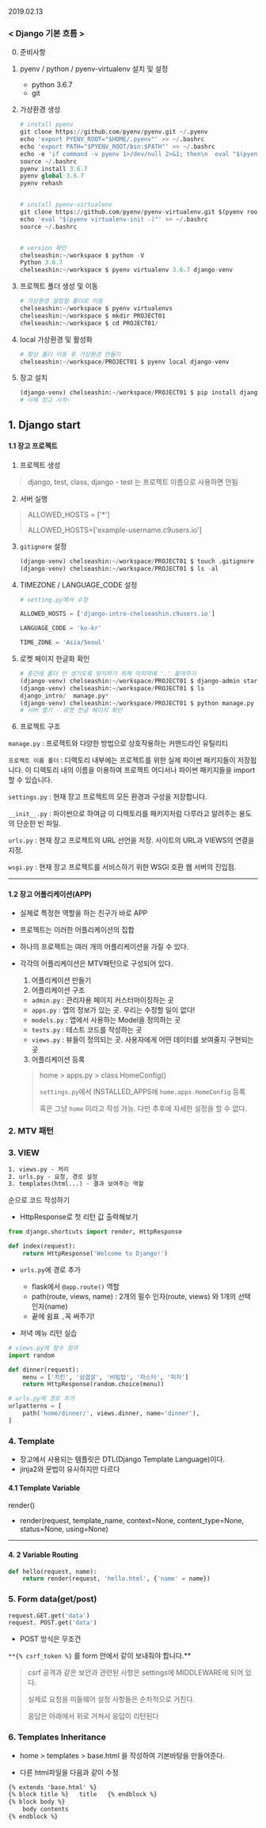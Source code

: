 2019.02.13

### < Django 기본 흐름  >



0. 준비사항

1. pyenv / python / pyenv-virtualenv 설치 및 설정

   * python 3.6.7
   * git 

2. 가상환경 생성

   ```python
   # install pyenv
   git clone https://github.com/pyenv/pyenv.git ~/.pyenv
   echo 'export PYENV_ROOT="$HOME/.pyenv"' >> ~/.bashrc
   echo 'export PATH="$PYENV_ROOT/bin:$PATH"' >> ~/.bashrc
   echo -e 'if command -v pyenv 1>/dev/null 2>&1; then\n  eval "$(pyenv init -)"\nfi' >> ~/.bashrc
   source ~/.bashrc
   pyenv install 3.6.7
   pyenv global 3.6.7
   pyenv rehash
   
   
   # install pyenv-virtualenv
   git clone https://github.com/pyenv/pyenv-virtualenv.git $(pyenv root)/plugins/pyenv-virtualenv
   echo 'eval "$(pyenv virtualenv-init -)"' >> ~/.bashrc
   source ~/.bashrc
   
   
   # version 확인
   chelseashin:~/workspace $ python -V
   Python 3.6.7
   chelseashin:~/workspace $ pyenv virtualenv 3.6.7 django-venv
   
   ```


3. 프로젝트 폴더 생성 및 이동

   ```python
   # 가상환경 설정할 폴더로 이동
   chelseashin:~/workspace $ pyenv virtualenvs
   chelseashin:~/workspace $ mkdir PROJECT01
   chelseashin:~/workspace $ cd PROJECT01/
   ```

4. local 가상환경 및 활성화

   ```python
   # 항상 폴더 이동 후 가상환경 만들기
   chelseashin:~/workspace/PROJECT01 $ pyenv local django-venv
   ```

5. 장고 설치

   ```python
   (django-venv) chelseashin:~/workspace/PROJECT01 $ pip install django
   # 이제 장고 시작~
   ```





## 1. Django start

#### 1.1 장고 프로젝트 

1. 프로젝트 생성

> django, test, class, django - test 는 프로젝트 이름으로 사용하면 안됨



2. 서버 실행

> ALLOWED_HOSTS = ['*']
>
> ALLOWED_HOSTS=['example-username.c9users.io']



3. `gitignore` 설정

   ```python
   (django-venv) chelseashin:~/workspace/PROJECT01 $ touch .gitignore
   (django-venv) chelseashin:~/workspace/PROJECT01 $ ls -al
   ```

4. TIMEZONE / LANGUAGE_CODE 설정

   ```python
   # setting.py에서 수정
   
   ALLOWED_HOSTS = ['django-intro-chelseashin.c9users.io']
   
   LANGUAGE_CODE = 'ko-kr'
   
   TIME_ZONE = 'Asia/Seoul'
   ```

5. 로켓 페이지 한글화 확인

   ```python
   # 중간에 폴더 안 생기도록 방지하기 위해 마지막에 '.' 붙여주기
   (django-venv) chelseashin:~/workspace/PROJECT01 $ django-admin startproject django_intro .
   (django-venv) chelseashin:~/workspace/PROJECT01 $ ls
   django_intro/  manage.py*
   (django-venv) chelseashin:~/workspace/PROJECT01 $ python manage.py runserver $IP:$PORT
   # 서버 열기 - 로켓 한글 페이지 확인
   ```

6. 프로젝트 구조

`manage.py` : 프로젝트와 다양한 방법으로 상호작용하는 커맨드라인 유틸리티

`프로젝트 이름 폴더` : 디렉토리 내부에는 프로젝트를 위한 실제 파이썬 패키지들이 저장됩니다. 이 디렉토리 내의 이름을 이용하여 프로젝트 어디서나 파이썬 패키지들을 import할 수 있습니다. 

`settings.py` : 현재 장고 프로젝트의 모든 환경과 구성을 저장합니다.

`__init__.py` : 파이썬으로 하여금 이 디렉토리를 패키지처럼 다루라고 알려주는 용도의 단순한 빈 파일.

`urls.py` : 현재 장고 프로젝트의 URL 선언을 저장. 사이트의  URL과 VIEWS의 연결을 지정.

`wsgi.py` : 현재 장고 프로젝트를 서비스하기 위한 WSGI 호환 웹 서버의 진입점.

-------



#### 1.2 장고 어플리케이션(APP)

* 실제로 특정한 역할을 하는 친구가 바로 APP

* 프로젝트는 이러한 어플리케이션의 집합

* 하나의 프로젝트는 여러 개의 어플리케이션을 가질 수 있다.

* 각각의 어플리케이션은 MTV패턴으로 구성되어 있다.

  1. 어플리케이션 만들기
  2. 어플리케이션 구조

  * `admin.py` : 관리자용 페이지 커스터마이징하는 곳
  * `apps.py` : 앱의 정보가 있는 곳. 우리는 수정할 일이 없다!
  * `models.py` : 앱에서 사용하는 Model을 정의하는 곳
  * `tests.py` : 테스트 코드를 작성하는 곳
  * `views.py` : 뷰들이 정의되는 곳. 사용자에게 어떤 데이터를 보여줄지 구현되는 곳

  3. 어플리케이션 등록

  > home > apps.py > class HomeConfig()
  >
  > `settings.py`에서 INSTALLED_APPS에 `home.apps.HomeConfig` 등록
  >
  > 혹은 그냥 `home` 이라고 작성 가능. 다만 추후에 자세한 설정을 할 수 없다. 



### 2. MTV 패턴



### 3. VIEW

```html
1. views.py - 처리
2. urls.py - 요청, 경로 설정
3. templates(html...) - 결과 보여주는 역할 
```

 순으로 코드 작성하기



* HttpResponse로 첫 리턴 값 출력해보기

```python
from django.shortcuts import render, HttpResponse

def index(request):
    return HttpResponse('Welcome to Django!')
```



* `urls.py`에 경로 추가

  * flask에서 `@app.route()` 역할
  * path(route, views, name)  : 2개의 필수 인자(route, views) 와 1개의 선택 인자(name)
  * 끝에 쉼표 `,`꼭 써주기!

* 저녁 메뉴 리턴 실습

```python
# views.py에 함수 정의
import random

def dinner(request):
    menu = ['치킨', '삼겹살', '비빔밥', '파스타', '피자']
    return HttpResponse(random.choice(menu))

# urls.py에 경로 추가
urlpatterns = [
    path('home/dinner/', views.dinner, name='dinner'),
]
```



### 4. Template

- 장고에서 사용되는 템플릿은  DTL(Django Template Language)이다.
- jinja2와 문법이 유사하지만 다르다



#### 4.1 Template Variable

render()

- render(request, template_name, context=None, content_type=None, status=None, using=None)

----

#### 4. 2 Variable Routing

```python
def hello(request, name):
	return render(request, 'hello.html', {'name' = name})
```



### 5. Form data(get/post)

```python
request.GET.get('data')
request. POST.get('data')
```

* POST 방식은 무조건

`**{% csrf_token %}`  를 form 안에서 같이 보내줘야 합니다.**

> csrf 공격과 같은 보안과 관련된 사항은 settings에 MIDDLEWARE에 되어 있다.
>
> 실제로 요청을 미들웨어 설정 사항들은 순차적으로 거친다.
>
> 응답은 아래에서 위로 거쳐서 응답이 리턴된다



### 6. Templates Inheritance

* home > templates > base.html 을 작성하여 기본바탕을 만들어준다.

* 다른 html파일을 다음과 같이 수정

```html
{% extends 'base.html' %}
{% block title %}	title	{% endblock %}
{% block body %}
    body contents
{% endblock %}
```
